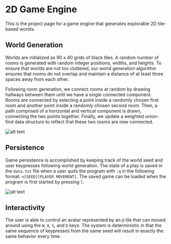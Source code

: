 # 2D Game Engine

This is the project page for a game engine that generates explorable 2D tile-based worlds. 

## World Generation
Worlds are initialized as 90 x 40 grids of black tiles. A random number of rooms is generated with random integer positions, widths, and heights. To ensure that worlds are not too cluttered, our world generation algorithm ensures that rooms do not overlap and maintain a distance of at least three spaces away from each other. 

Following room generation, we connect rooms at random by drawing hallways between them until we have a single connected component. Rooms are connected by selecting a point inside a randomly chosen first room and another point inside a randomly chosen second room. Then, a path comprised of a horizontal and vertical component is drawn, connecting the two points together. Finally, we update a weighted union-find data structure to reflect that these two rooms are now connected.

![alt text](https://i.imgur.com/KBYzBKN.png)

## Persistence
Game persistence is accomplished by keeping track of the world seed and user keypresses following world generation. The state of a play is saved in the `data.txt` file when a user quits the program with `:q` in the following format: `n[SEED][PLAYER MOVEMENT]`. The saved game can be loaded when the program is first started by pressing `l`. 

![alt text](https://i.imgur.com/91cs8Cj.png)

## Interactivity
The user is able to control an avatar represented by an `@` tile that can moved around using the `W`, `A`, `S`, and `D` keys. The system is deterministic in that the same sequence of keypresses from the same seed will result in exactly the same behavior every time.
